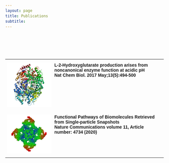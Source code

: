 ```yaml
---
layout: page
title: Publications
subtitle: 
---
```

<br />
<br />
<br />
<br />
<style type="text/css">
.tg  {border-collapse:collapse;border-spacing:0;}
.tg td{border-color:black;border-style:solid;border-width:0px;font-family:Arial, sans-serif;font-size:14px;
  overflow:hidden;padding:10px 5px;word-break:normal;}
.tg th{border-color:black;border-style:solid;border-width:0px;font-family:Arial, sans-serif;font-size:14px;
  font-weight:normal;overflow:hidden;padding:10px 5px;word-break:normal;}
.tg .tg-0pky{border-color:inherit;text-align:left;vertical-align:top}
</style>

<table class="tg">
  <tr>
    <th class="tg-0pky" width="30%"><a href="https://www.ncbi.nlm.nih.gov/pubmed/28263965"><img src="/img/p1.jpg" alt="V1"></a></th>
    <th class="tg-0pky" width="70%"><b>L-2-Hydroxyglutarate production arises from noncanonical enzyme function at acidic pH <br>Nat Chem Biol. 2017 May;13(5):494-500</b></th>
  </tr>
 
  <tr>
    <td class="tg-0pky" width="30%"><a href="https://www.nature.com/articles/s41467-020-18403-x"><img src="/img/p2.png" alt="V4"></a></td>
    <td class="tg-0pky" width="70%"><b>Functional Pathways of Biomolecules Retrieved from Single-particle Snapshots<br>Nature Communications volume 11, Article number: 4734 (2020)</b></td>
  </tr>


 

</table>

